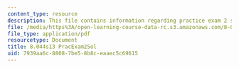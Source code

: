 ```yaml
---
content_type: resource
description: This file contains information regarding practice exam 2 solution.
file: /media/https%3A/open-learning-course-data-rc.s3.amazonaws.com/8-044-statistical-physics-i-spring-2013/7939aa6c88087be58b8ceaaec5c69615_MIT8_044S14_praexam2sol_03.pdf
file_type: application/pdf
resourcetype: Document
title: 8.044s13 PracExam2Sol
uid: 7939aa6c-8808-7be5-8b8c-eaaec5c69615
---
```

